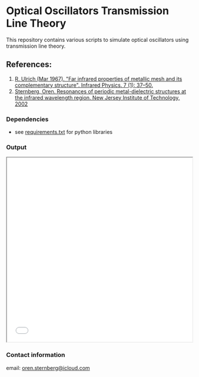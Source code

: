 # Optical Oscillators Transmission Line Theory

This repository contains various scripts to simulate optical oscillators using transmission line theory.

## References: 
1. [R. Ulrich (Mar 1967). "Far infrared properties of metallic mesh and its complementary structure". Infrared Physics. 7 (1): 37–50.](https://www.sciencedirect.com/science/article/abs/pii/0020089167900280)
2. [Sternberg, Oren. Resonances of periodic metal-dielectric structures at the infrared wavelength region. New Jersey Institute of Technology, 2002](https://digitalcommons.njit.edu/dissertations/548/)



### Dependencies
* see [requirements.txt](https://github.com/0r3ntal/optical_oscillators/blob/main/requirements.txt) for python libraries

### Output
<iframe src="uncoupled_oscillator.html" width="100%" height="500px"></iframe>


### Contact information
email: oren.sternberg@icloud.com





